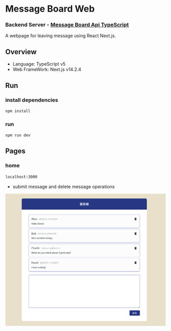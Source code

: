 # Message Board Web


### Backend Server - [Message Board Api TypeScript](https://github.com/yuhexiong/message-board-api-typescript)
A webpage for leaving message using React Next.js.  


## Overview

- Language: TypeScript v5
- Web FrameWork: Next.js v14.2.4


## Run

### install dependencies

```bash
npm install
```


### run

```bash
npm run dev
```

## Pages


### home

```bash
localhost:3000
```

- submit message and delete message operations

![image](./ui.png)

